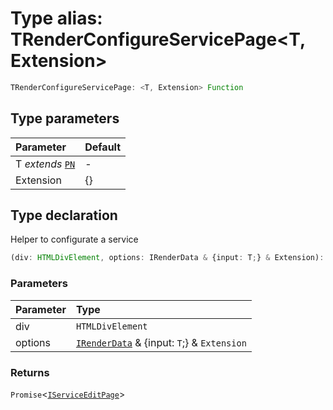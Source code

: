 # Type alias: TRenderConfigureServicePage<T, Extension\>

```ts
TRenderConfigureServicePage: <T, Extension> Function
```

## Type parameters

| Parameter                                                                            | Default |
| :----------------------------------------------------------------------------------- | :------ |
| T _extends_ [`PN`](../namespaces/editor/namespaces/nodes/interfaces/interface.PN.md) | -       |
| Extension                                                                            | \{}     |

## Type declaration

Helper to configurate a service

```ts
(div: HTMLDivElement, options: IRenderData & {input: T;} & Extension): Promise<IServiceEditPage>
```

### Parameters

| Parameter | Type                                                                                   |
| :-------- | :------------------------------------------------------------------------------------- |
| div       | `HTMLDivElement`                                                                       |
| options   | [`IRenderData`](../interfaces/interface.IRenderData.md) & \{input: `T`;} & `Extension` |

### Returns

`Promise`<[`IServiceEditPage`](../namespaces/editor/interfaces/interface.IServiceEditPage.md)\>
